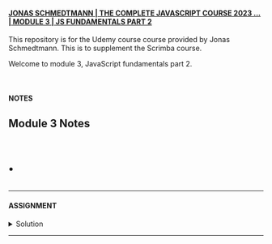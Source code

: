 #### <a href="https://www.udemy.com/course/the-complete-javascript-course/" target="_blank" alt="Scrimba's website">JONAS SCHMEDTMANN | THE COMPLETE JAVASCRIPT COURSE 2023 ... | MODULE 3 | JS FUNDAMENTALS PART 2
</a> 

This repository is for the Udemy course course provided by Jonas Schmedtmann. This is to supplement the Scrimba course. 

Welcome to module 3, JavaScript fundamentals part 2. 

<br>

#### NOTES
## Module 3 Notes

<br>

## • 
```javascript

```

---

#### ASSIGNMENT


<details>
  <summary>Solution</summary>

  ```javascript
  // LECTURE: 
  ```
</details>

---